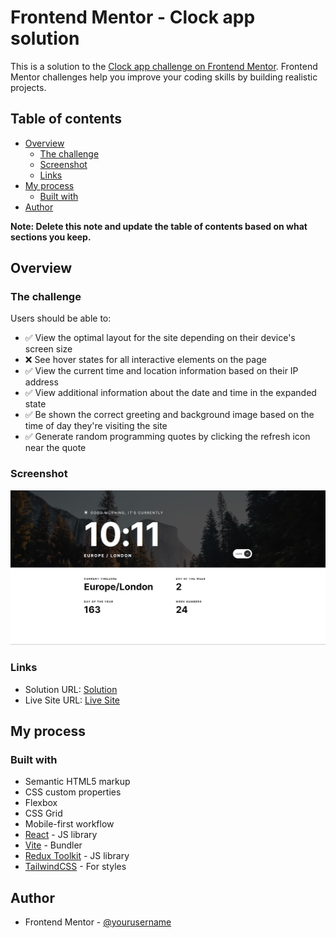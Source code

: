 # Frontend Mentor - Clock app solution

This is a solution to the [Clock app challenge on Frontend Mentor](https://www.frontendmentor.io/challenges/clock-app-LMFaxFwrM). Frontend Mentor challenges help you improve your coding skills by building realistic projects.

## Table of contents

- [Overview](#overview)
  - [The challenge](#the-challenge)
  - [Screenshot](#screenshot)
  - [Links](#links)
- [My process](#my-process)
  - [Built with](#built-with)
- [Author](#author)

**Note: Delete this note and update the table of contents based on what sections you keep.**

## Overview

### The challenge

Users should be able to:

- ✅ View the optimal layout for the site depending on their device's screen size
- ❌ See hover states for all interactive elements on the page
- ✅ View the current time and location information based on their IP address
- ✅ View additional information about the date and time in the expanded state
- ✅ Be shown the correct greeting and background image based on the time of day they're visiting the site
- ✅ Generate random programming quotes by clicking the refresh icon near the quote

### Screenshot

![](./screenshot.jpg)

### Links

- Solution URL: [Solution](https://github.com/DawidGawronskiDev/clock-up)
- Live Site URL: [Live Site](https://dawidgawronskidev.github.io/clock-up/)

## My process

### Built with

- Semantic HTML5 markup
- CSS custom properties
- Flexbox
- CSS Grid
- Mobile-first workflow
- [React](https://reactjs.org/) - JS library
- [Vite](https://vitejs.dev/) - Bundler
- [Redux Toolkit](https://redux-toolkit.js.org/) - JS library
- [TailwindCSS](https://tailwindcss.com/) - For styles

## Author

- Frontend Mentor - [@yourusername](https://www.frontendmentor.io/profile/DawidGawronskiDev)
